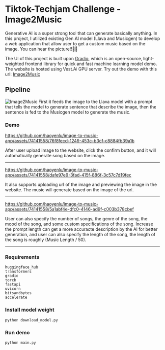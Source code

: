 # Tiktok-Techjam Challenge - Image2Music 
Generative AI is a super strong tool that can generate basically anything. In this project, I utilized existing Gen AI model (Llava and Musicgen) to develop a web application that allow user to get a custom music based on the image. You can hear the picture!!:musical_note::musical_note:

The UI of this project is built upon [Gradio](https://github.com/gradio-app/gradio.git), which is an open-source, light-weighted frontend library for quick and fast machine learning model demo.
The website is hosted using Vest.Ai GPU server. Try out the demo with this url: [Image2Music](http://91.150.160.38:1632/)


## Pipeline
![Image2Music](https://github.com/haoyenlu/image-to-music-app/assets/74141558/3e2536c2-7ee7-4427-ab53-dfe2e8fef83f)
First it feeds the image to the Llava model with a prompt that tells the model to generate sentence that describe the image, then the sentence is fed to the Musicgen model to generate the music.


### Demo
https://github.com/haoyenlu/image-to-music-app/assets/74141558/76f8fecd-1249-453c-b3cf-c8884fb39a1b

After user upload image to the website, click the confirm button, and it will automatically generate song based on the image.

---

https://github.com/haoyenlu/image-to-music-app/assets/74141558/dafe97e9-3fad-415f-886f-3c57c7d19fec

It also supports uploading url of the image and previewing the image in the website. The music will generate based on the image of the url.

---

https://github.com/haoyenlu/image-to-music-app/assets/74141558/5a1abf4e-dfc0-4146-ad9f-c003b378cbef

User can also specify the number of songs, the genre of the song, the mood of the song, and some custom specifications of the song.
Increase the prompt length can get a more accuracte description by the AI for better generation, and user can also specify the length of the song, the length of the song is roughly (Music Length / 50).

---

### Requirements
```
huggingface_hub
transformers
gradio
torch
fastapi
uvicorn
bitsandbytes
accelerate
```

### Install model weight
```
python download_model.py
```

### Run demo
```
python main.py
```
